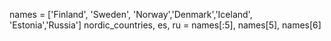 names = ['Finland', 'Sweden', 'Norway','Denmark','Iceland', 'Estonia','Russia']
nordic_countries, es, ru = names[:5], names[5], names[6]
